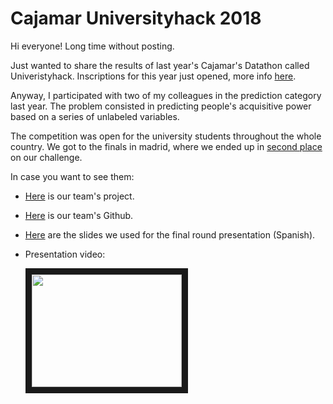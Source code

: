 # Cajamar Universityhack 2018

Hi everyone! Long time without posting.

Just wanted to share the results of last year's Cajamar's Datathon called Univeristyhack. Inscriptions for this year just opened, more info [here](http://www.cajamardatalab.com/datathon-cajamar-universityhack-2019/).

Anyway, I participated with two of my colleagues in the prediction category last year. The problem consisted in predicting people's acquisitive power based on a series of unlabeled variables.

The competition was open for the university students throughout the whole country. We got to the finals in madrid, where we ended up in [second place](http://www.cajamardatalab.com/datathon-cajamar-universityhack-2018/ganadores/) on our challenge.

In case you want to see them:

* [Here](https://github.com/AlwaysLearningDeeper/Salesforce-Predictive-Modelling) is our team's project.

* [Here](https://github.com/AlwaysLearningDeeper) is our team's Github.

* [Here](http://www.cajamardatalab.com/datathon-cajamar-universityhack-2018/ganadores/Predictive_Modelling_-_Always_Learning_Deeper_(UPV).pdf) are the slides we used for the final round presentation (Spanish).

* Presentation video: 

    <a href="http://www.youtube.com/watch?feature=player_embedded&v=uVVfLmJeYh8&feature=youtu.be&t=1h05m27s" target="_blank"><img src="http://img.youtube.com/vi/uVVfLmJeYh8/3.jpg"  alt="" width="240" height="180" border="10" /></a>
